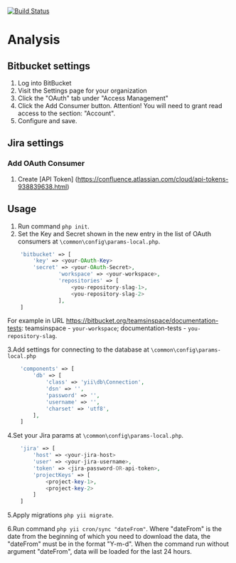 [![Build Status](https://travis-ci.org/wowworks-team/team-analysis.svg?branch=master)](https://travis-ci.org/wowworks-team/team-analysis)
# Analysis


Bitbucket settings
-------------------
1. Log into BitBucket
2. Visit the Settings page for your organization
3. Click the "OAuth" tab under "Access Management"
4. Click the Add Consumer button. Attention! You will need to grant read access to the section: "Account".
5. Configure and save.

Jira settings
-------------------

### Add OAuth Consumer
1. Create [API Token] (https://confluence.atlassian.com/cloud/api-tokens-938839638.html)

Usage
-------------------
1. Run command `php init`.
2. Set the Key and Secret shown in the new entry in the list of OAuth consumers at `\common\config\params-local.php`.
```php
    'bitbucket' => [
        'key' => <your-OAuth-Key>
        'secret' => <your-OAuth-Secret>,
                'workspace' => <your-workspace>, 
                'repositories' => [
                    <you-repository-slag-1>,
                    <you-repository-slag-2>
                ],
    ]
```

For example in URL https://bitbucket.org/teamsinspace/documentation-tests: teamsinspace - `your-workspace`; documentation-tests - `you-repository-slag`.

3.Add settings for connecting to the database at `\common\config\params-local.php`
```php
    'components' => [
        'db' => [
            'class' => 'yii\db\Connection',
            'dsn' => '',
            'password' => '',
            'username' => '',
            'charset' => 'utf8',
        ],
    ]
```

4.Set your Jira params at  `\common\config\params-local.php`.
```php
    'jira' => [
        'host' => <your-jira-host>
        'user' => <your-jira-username>,
        'token' => <jira-password-OR-api-token>,
        'projectKeys' => [
            <project-key-1>,
            <project-key-2>
        ]
    ]
```
5.Apply migrations `php yii migrate`.

6.Run command `php yii cron/sync "dateFrom"`. Where "dateFrom" is the date from the beginning of which you need to download the data, the "dateFrom" must be in the format "Y-m-d".
When the command run without argument "dateFrom", data will be loaded for the last 24 hours.


